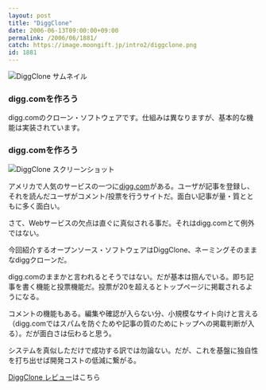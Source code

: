 ```yaml
---
layout: post
title: "DiggClone"
date: 2006-06-13T09:00:00+09:00
permalink: /2006/06/1881/
catch: https://image.moongift.jp/intro2/diggclone.png
id: 1881
---
```

 ![DiggClone サムネイル](https://image.moongift.jp/intro2/diggclone.t.png "DiggClone サムネイル")
  

### digg.comを作ろう
  
digg.comのクローン・ソフトウェアです。仕組みは異なりますが、基本的な機能は実装されています。  
<!--more-->  

### digg.comを作ろう
  

![DiggClone スクリーンショット](https://image.moongift.jp/intro2/diggclone.png "DiggClone スクリーンショット")

  

アメリカで人気のサービスの一つに[digg.com](http://digg.com)がある。ユーザが記事を登録し、それを読んだユーザがコメント/投票を行うサイトだ。面白い記事が量・質とともに多く面白い。

  

さて、Webサービスの欠点は直ぐに真似される事だ。それはdigg.comとて例外ではない。

  

今回紹介するオープンソース・ソフトウェアはDiggClone、ネーミングそのままなdiggクローンだ。

  

digg.comのままかと言われるとそうではない。だが基本は掴んでいる。即ち記事を書く機能と投票機能だ。投票が20を超えるとトップページに掲載されるようになる。

  

コメントの機能もある。編集や確認が入らない分、小規模なサイト向けと言える（digg.comではスパムを防ぐためや記事の質のためにトップへの掲載判断が入る）。だが面白さは伝わると思う。

  

システムを真似しただけで成功する訳では勿論ない。だが、これを基盤に独自性を打ち出せば開発コストの低減に繋がる。

  

[DiggClone レビュー](http://oss.moongift.jp/review/i-1885.html)はこちら

